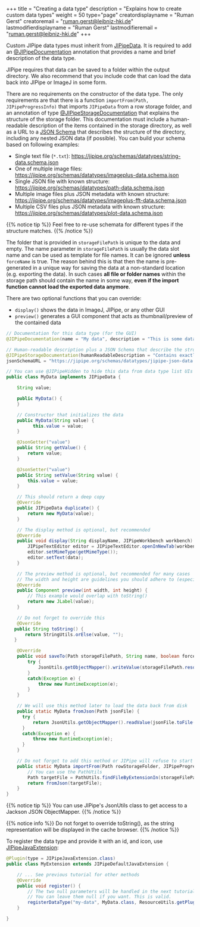 +++
title = "Creating a data type"
description = "Explains how to create custom data types"
weight = 50
type="page"
creatordisplayname = "Ruman Gerst"
creatoremail = "ruman.gerst@leibniz-hki.de"
lastmodifierdisplayname = "Ruman Gerst"
lastmodifieremail = "ruman.gerst@leibniz-hki.de"
+++

Custom JIPipe data types must inherit from [JIPipeData](/apidocs/org/hkijena/jipipe/api/data/JIPipeData.html). It is required to add an [@JIPipeDocumentation](/apidocs/org/hkijena/jipipe/api/JIPipeDocumentation.html) annotation that provides a name and brief description of the data type.

JIPipe requires that data can be saved to a folder within the output directory. We also
recommend that you include code that can load the data back into JIPipe or ImageJ in some form.

There are no requirements on the constructor of the data type.
The only requirements are that there is a function `importFrom(Path, JIPipeProgressInfo)` that imports `JIPipeData` from a row storage folder, and an annotation of type
[@JIPipeStorageDocumentation](/apidocs/org/hkijena/jipipe/core/api/data/JIPipeDataStorageDocumentation.html) that explains the structure of the storage folder. This documentation must include a human-readable description of the items contained in the storage directory, as well as a URL to a [JSON Schema](https://www.json-schema.org/) that describes the structure of the directory, including any nested JSON data (if possible). You can build your schema based on following examples:

* Single text file (`*.txt`): https://jipipe.org/schemas/datatypes/string-data.schema.json
* One of multiple image files: https://jipipe.org/schemas/datatypes/imageplus-data.schema.json
* Single JSON file with known structure: https://jipipe.org/schemas/datatypes/path-data.schema.json
* Multiple image files plus JSON metadata with known structure: https://jipipe.org/schemas/datatypes/imageplus-fft-data.schema.json
* Multiple CSV files plus JSON metadata with known structure: https://jipipe.org/schemas/datatypes/plot-data.schema.json

{{% notice tip %}}
Feel free to re-use schemata for different types if the structure matches.
{{% /notice %}}

The folder that is provided in `storageFilePath` is unique to the data and empty.
The name parameter in `storageFilePath` is usually the data slot name and can be used as template for file names. It can be ignored **unless** `forceName` is true.
The reason behind this is that then the name is pre-generated in a unique way for saving the data at a non-standard location (e.g. exporting the data).
In such cases **all file or folder names** within the storage path should contain the name in some way, **even if the import function cannot load the exported data anymore**.

There are two optional functions that you can override:

* `display()` shows the data in ImageJ, JIPipe, or any other GUI
* `preview()` generates a GUI component that acts as thumbnail/preview of the contained data


```java
// Documentation for this data type (for the GUI)
@JIPipeDocumentation(name = "My data", description = "This is some data")

// Human-readable description plus a JSON Schema that describe the structure of a storage folder 
@JIPipeStorageDocumentation(humanReadableDescription = "Contains exactly one *.json file that stores the string value.", 
jsonSchemaURL = "https://jipipe.org/schemas/datatypes/jipipe-json-data.schema.json")

// You can use @JIPipeHidden to hide this data from data type list UIs
public class MyData implements JIPipeData {

    String value;

    public MyData() {
    }

    // Constructor that initializes the data
    public MyData(String value) {
          this.value = value;
    }

    @JsonGetter("value")
    public String getValue() {
        return value;
    }

    @JsonSetter("value")
    public String setValue(String value) {
        this.value = value;
    }

    // This should return a deep copy
    @Override
    public JIPipeData duplicate() {
        return new MyData(value);
    }

    // The display method is optional, but recommended
    @Override
    public void display(String displayName, JIPipeWorkbench workbench) {
        JIPipeTextEditor editor = JIPipeTextEditor.openInNewTab(workbench, displayName);
        editor.setMimeType(getMimeType());
        editor.setText(data);
    }

    // The preview method is optional, but recommended for many cases
    // The width and height are guidelines you should adhere to (especially the height)
    @Override
    public Component preview(int width, int height) {
        // This example would overlap with toString()
        return new JLabel(value);
    }

    // Do not forget to override this
    @Override
   public String toString() {
       return StringUtils.orElse(value, "");
   }

    @Override
    public void saveTo(Path storageFilePath, String name, boolean forceName, JIPipeProgressInfo progress) {
        try {
            JsonUtils.getObjectMapper().writeValue(storageFilePath.resolve(name + ".json").toFile(), this);
        }
        catch(Exception e) {
            throw new RuntimeException(e);
        }
    }

    // We will use this method later to load the data back from disk
    public static MyData fromJson(Path jsonFile) {
      try {
          return JsonUtils.getObjectMapper().readValue(jsonFile.toFile(), MyData.class);
      }
      catch(Exception e) {
          throw new RuntimeException(e);
      }
    }

    // Do not forget to add this method or JIPipe will refuse to start
    public static MyData importFrom(Path rowStorageFolder, JIPipeProgressInfo progress) {
        // You can use the PathUtils
        Path targetFile = PathUtils.findFileByExtensionIn(storageFilePath, ".json");
        return fromJson(targetFile);
    }
}
```

{{% notice tip %}}
You can use JIPipe's JsonUtils class to get access to a Jackson JSON ObjectMapper.
{{% /notice %}}

{{% notice info %}}
Do not forget to override toString(), as the string representation will be displayed in the cache browser.
{{% /notice %}}

To register the data type and provide it with an id, and icon, use [JIPipeJavaExtension](/apidocs/org/hkijena/jipipe/JIPipeJavaExtension.html):

```java
@Plugin(type = JIPipeJavaExtension.class)
public class MyExtension extends JIPipeDefaultJavaExtension {

    // ... See previous tutorial for other methods
    @Override
    public void register() {
        // The two null parameters will be handled in the next tutorials
        // You can leave them null if you want. This is valid.
        registerDataType("my-data", MyData.class, ResourceUtils.getPluginResource("/icons/data-types/data-type.png"), null, null);
    }

}
```
